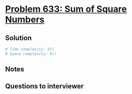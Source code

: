 # [Problem 633: Sum of Square Numbers](https://leetcode.com/problems/sum-of-square-numbers/)

## Solution

```py
# Time complexity: O()
# Space complexity: O()

```

## Notes

## Questions to interviewer
